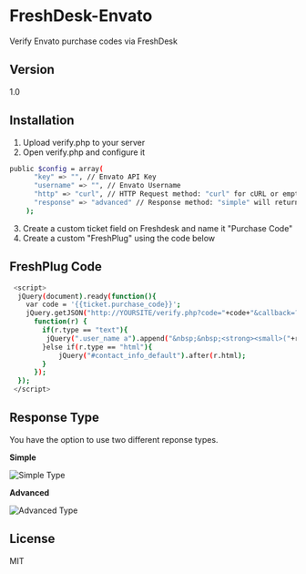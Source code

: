 FreshDesk-Envato
================

Verify Envato purchase codes via FreshDesk

Version
----

1.0

Installation
-----------
1. Upload verify.php to your server
2. Open verify.php and configure it 

```sh
public $config = array(
      "key" => "", // Envato API Key
      "username" => "", // Envato Username
      "http" => "curl", // HTTP Request method: "curl" for cURL or empty for file_get_contents
      "response" => "advanced" // Response method: "simple" will return "Verifed or not verified" while "advanced" will return more info
    ); 
```
3. Create a custom ticket field on Freshdesk and name it "Purchase Code"
4. Create a custom "FreshPlug" using the code below

FreshPlug Code
--------------

```sh
 <script>
  jQuery(document).ready(function(){
    var code = '{{ticket.purchase_code}}';
  	jQuery.getJSON("http://YOURSITE/verify.php?code="+code+"&callback=?",
      function(r) {
        if(r.type == "text"){
         jQuery(".user_name a").append("&nbsp;&nbsp;<strong><small>("+r.text+")</small></strong>");
        }else if(r.type == "html"){
        	jQuery("#contact_info_default").after(r.html);
        }
      });
  });
 </script>
```

Response Type
--------------

You have the option to use two different reponse types. 

**Simple**

![Simple Type](http://gempixel.com/i/simple.jpg)

**Advanced**

![Advanced Type](http://gempixel.com/i/advanced.jpg)

License
----

MIT
